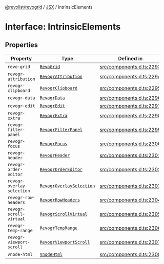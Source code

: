 [@revolist/revogrid](README.md) / [JSX](Namespace.JSX.md) / IntrinsicElements

# Interface: IntrinsicElements

## Properties

| Property | Type | Defined in |
| ------ | ------ | ------ |
| `revo-grid` | [`RevoGrid`](JSX.Interface.RevoGrid.md) | [src/components.d.ts:2293](https://github.com/revolist/revogrid/blob/541ed3c2070ab701e47c29bb6172b17d19a08816/src/components.d.ts#L2293) |
| `revogr-attribution` | [`RevogrAttribution`](JSX.Interface.RevogrAttribution.md) | [src/components.d.ts:2294](https://github.com/revolist/revogrid/blob/541ed3c2070ab701e47c29bb6172b17d19a08816/src/components.d.ts#L2294) |
| `revogr-clipboard` | [`RevogrClipboard`](JSX.Interface.RevogrClipboard.md) | [src/components.d.ts:2295](https://github.com/revolist/revogrid/blob/541ed3c2070ab701e47c29bb6172b17d19a08816/src/components.d.ts#L2295) |
| `revogr-data` | [`RevogrData`](JSX.Interface.RevogrData.md) | [src/components.d.ts:2296](https://github.com/revolist/revogrid/blob/541ed3c2070ab701e47c29bb6172b17d19a08816/src/components.d.ts#L2296) |
| `revogr-edit` | [`RevogrEdit`](JSX.Interface.RevogrEdit.md) | [src/components.d.ts:2297](https://github.com/revolist/revogrid/blob/541ed3c2070ab701e47c29bb6172b17d19a08816/src/components.d.ts#L2297) |
| `revogr-extra` | [`RevogrExtra`](JSX.Interface.RevogrExtra.md) | [src/components.d.ts:2298](https://github.com/revolist/revogrid/blob/541ed3c2070ab701e47c29bb6172b17d19a08816/src/components.d.ts#L2298) |
| `revogr-filter-panel` | [`RevogrFilterPanel`](JSX.Interface.RevogrFilterPanel.md) | [src/components.d.ts:2299](https://github.com/revolist/revogrid/blob/541ed3c2070ab701e47c29bb6172b17d19a08816/src/components.d.ts#L2299) |
| `revogr-focus` | [`RevogrFocus`](JSX.Interface.RevogrFocus.md) | [src/components.d.ts:2300](https://github.com/revolist/revogrid/blob/541ed3c2070ab701e47c29bb6172b17d19a08816/src/components.d.ts#L2300) |
| `revogr-header` | [`RevogrHeader`](JSX.Interface.RevogrHeader.md) | [src/components.d.ts:2301](https://github.com/revolist/revogrid/blob/541ed3c2070ab701e47c29bb6172b17d19a08816/src/components.d.ts#L2301) |
| `revogr-order-editor` | [`RevogrOrderEditor`](JSX.Interface.RevogrOrderEditor.md) | [src/components.d.ts:2302](https://github.com/revolist/revogrid/blob/541ed3c2070ab701e47c29bb6172b17d19a08816/src/components.d.ts#L2302) |
| `revogr-overlay-selection` | [`RevogrOverlaySelection`](JSX.Interface.RevogrOverlaySelection.md) | [src/components.d.ts:2303](https://github.com/revolist/revogrid/blob/541ed3c2070ab701e47c29bb6172b17d19a08816/src/components.d.ts#L2303) |
| `revogr-row-headers` | [`RevogrRowHeaders`](JSX.Interface.RevogrRowHeaders.md) | [src/components.d.ts:2304](https://github.com/revolist/revogrid/blob/541ed3c2070ab701e47c29bb6172b17d19a08816/src/components.d.ts#L2304) |
| `revogr-scroll-virtual` | [`RevogrScrollVirtual`](JSX.Interface.RevogrScrollVirtual.md) | [src/components.d.ts:2305](https://github.com/revolist/revogrid/blob/541ed3c2070ab701e47c29bb6172b17d19a08816/src/components.d.ts#L2305) |
| `revogr-temp-range` | [`RevogrTempRange`](JSX.Interface.RevogrTempRange.md) | [src/components.d.ts:2306](https://github.com/revolist/revogrid/blob/541ed3c2070ab701e47c29bb6172b17d19a08816/src/components.d.ts#L2306) |
| `revogr-viewport-scroll` | [`RevogrViewportScroll`](JSX.Interface.RevogrViewportScroll.md) | [src/components.d.ts:2307](https://github.com/revolist/revogrid/blob/541ed3c2070ab701e47c29bb6172b17d19a08816/src/components.d.ts#L2307) |
| `vnode-html` | [`VnodeHtml`](JSX.Interface.VnodeHtml.md) | [src/components.d.ts:2308](https://github.com/revolist/revogrid/blob/541ed3c2070ab701e47c29bb6172b17d19a08816/src/components.d.ts#L2308) |

